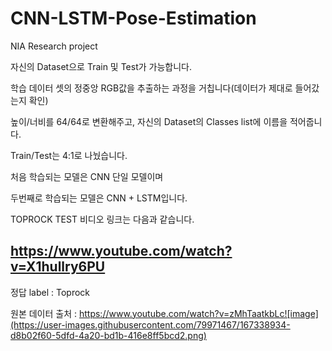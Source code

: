 # CNN-LSTM-Pose-Estimation
NIA Research project


자신의 Dataset으로 Train 및 Test가 가능합니다.

학습 데이터 셋의 정중앙 RGB값을 추출하는 과정을 거칩니다(데이터가 제대로 들어갔는지 확인)

높이/너비를 64/64로 변환해주고, 자신의 Dataset의 Classes list에 이름을 적어줍니다.

Train/Test는 4:1로 나눴습니다.

처음 학습되는 모델은 CNN 단일 모델이며

두번째로 학습되는 모델은 CNN + LSTM입니다.

TOPROCK TEST 비디오 링크는 다음과 같습니다.

## https://www.youtube.com/watch?v=X1hullry6PU

정답 label : Toprock

원본 데이터 출처 : https://www.youtube.com/watch?v=zMhTaatkbLc![image](https://user-images.githubusercontent.com/79971467/167338934-d8b02f60-5dfd-4a20-bd1b-416e8ff5bcd2.png)

